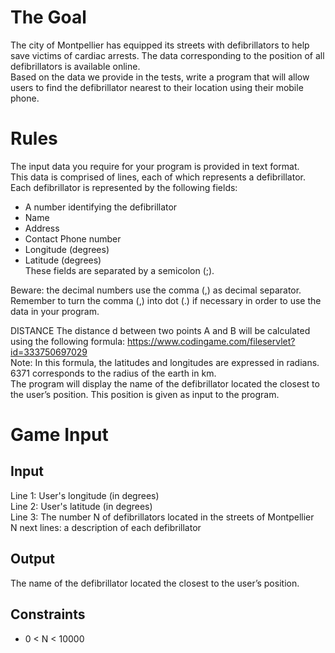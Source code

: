 # The Goal
The city of Montpellier has equipped its streets with defibrillators to help save victims of cardiac arrests. The data corresponding to the position of all defibrillators is available online.  
Based on the data we provide in the tests, write a program that will allow users to find the defibrillator nearest to their location using their mobile phone.  
#	Rules
The input data you require for your program is provided in text format.  
This data is comprised of lines, each of which represents a defibrillator. Each defibrillator is represented by the following fields:
- A number identifying the defibrillator
- Name
- Address
- Contact Phone number
- Longitude (degrees)
- Latitude (degrees)  
These fields are separated by a semicolon (;).  

Beware: the decimal numbers use the comma (,) as decimal separator. Remember to turn the comma (,) into dot (.) if necessary in order to use the data in your program.
 
DISTANCE
The distance d between two points A and B will be calculated using the following formula:
https://www.codingame.com/fileservlet?id=333750697029  
Note: In this formula, the latitudes and longitudes are expressed in radians. 6371 corresponds to the radius of the earth in km.  
The program will display the name of the defibrillator located the closest to the user’s position. This position is given as input to the program.
#	Game Input
## Input
Line 1: User's longitude (in degrees)  
Line 2: User's latitude (in degrees)  
Line 3: The number N of defibrillators located in the streets of Montpellier  
N next lines: a description of each defibrillator

## Output
The name of the defibrillator located the closest to the user’s position.
## Constraints
- 0 < N < 10000

